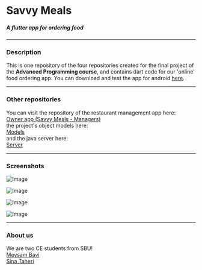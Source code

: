 # Savvy Meals
##### A flutter app for ordering food
----

### Description
This is one repository of the four repositories created for the final project of the **Advanced Programming course**, and contains dart code for our 'online' food ordering app. You can download and test the app for android [here](TODO).

---

### Other repositories
You can visit the repository of the restaurant management app here:  
[Owner app (Savvy Meals - Managers)](https://github.com/sinatb/ap_project_RESTAURANT)  
the project's object models here:  
[Models](https://github.com/MeysamBavi/ap-project-models)  
and the java server here:  
[Server](https://github.com/MeysamBavi/ap-project-server)  

---

### Screenshots

![Image](./screenshots/01.png)  

![Image](./screenshots/02.png)  

![Image](./screenshots/03.png)  

![Image](./screenshots/04.png)  

---

### About us
We are two CE students from SBU!  
[Meysam Bavi](https://github.com/MeysamBavi)  
[Sina Taheri](https://github.com/sinatb)  
